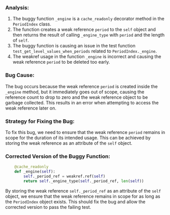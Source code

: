 ### Analysis:
1. The buggy function `_engine` is a `cache_readonly` decorator method in the `PeriodIndex` class.
2. The function creates a weak reference `period` to the `self` object and then returns the result of calling `_engine_type` with `period` and the length of `self`.
3. The buggy function is causing an issue in the test function `test_get_level_values_when_periods` related to `PeriodIndex._engine`.
4. The weakref usage in the function `_engine` is incorrect and causing the weak reference `period` to be deleted too early.

### Bug Cause:
The bug occurs because the weak reference `period` is created inside the `_engine` method, but it immediately goes out of scope, causing the reference count to drop to zero and the weak reference object to be garbage collected. This results in an error when attempting to access the weak reference later on.

### Strategy for Fixing the Bug:
To fix this bug, we need to ensure that the weak reference `period` remains in scope for the duration of its intended usage. This can be achieved by storing the weak reference as an attribute of the `self` object.

### Corrected Version of the Buggy Function:
```python
    @cache_readonly
    def _engine(self):
        self._period_ref = weakref.ref(self)
        return self._engine_type(self._period_ref, len(self))
```

By storing the weak reference `self._period_ref` as an attribute of the `self` object, we ensure that the weak reference remains in scope for as long as the `PeriodIndex` object exists. This should fix the bug and allow the corrected version to pass the failing test.